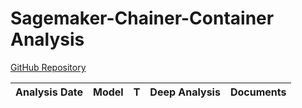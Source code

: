 # Sagemaker-Chainer-Container Analysis

[GitHub Repository](https://github.com/aws/sagemaker-chainer-container)

| Analysis Date | Model | T | Deep Analysis | Documents |
|---------------|-------|---|:-------------:|-----------|